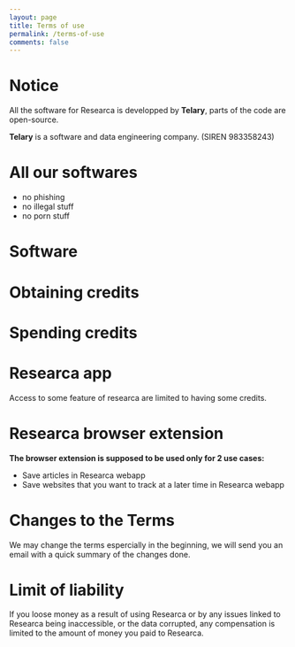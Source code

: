 ```yaml
---
layout: page
title: Terms of use
permalink: /terms-of-use
comments: false
---
```


# Notice

All the software for Researca is developped by **Telary**, parts of the code are open-source.

**Telary** is a software and data engineering company. (SIREN 983358243)


# All our softwares

* no phishing
* no illegal stuff
* no porn stuff

# Software

# Obtaining credits

# Spending credits

# Researca app

Access to some feature of researca are limited to having some credits.

# Researca browser extension

__The browser extension is supposed to be used only for 2 use cases:__
* Save articles in Researca webapp
* Save websites that you want to track at a later time in Researca webapp

# Changes to the Terms

We may change the terms espercially in the beginning, we will send you an email with a quick summary of the changes done.

# Limit of liability

If you loose money as a result of using Researca or by any issues linked to Researca being inaccessible, or the data corrupted, any compensation is limited to the amount of money you paid to Researca.
